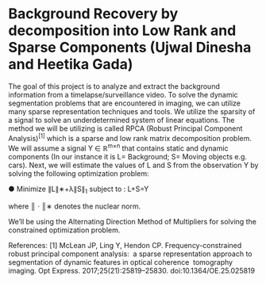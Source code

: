# Background Recovery by decomposition into Low Rank and Sparse Components (Ujwal Dinesha and Heetika Gada)

The goal of this project is to analyze and extract the background information from a timelapse/surveillance video. To solve the dynamic segmentation problems that are encountered in imaging, we can utilize many sparse representation techniques and tools. We utilize the sparsity of a signal to solve an underdetermined system of linear equations. The method we will be utilizing is called RPCA (Robust Principal Component Analysis)<sup>[1]</sup> which is a sparse and low rank matrix decomposition problem. We will assume a signal Y ∈ ℝ<sup>m×n</sup> that contains static and dynamic components (In our instance it is L= Background; S= Moving objects e.g. cars). Next, we will estimate the values of L and S from the observation Y by solving the following optimization problem: 

 ● Minimize ∥L∥∗+λ∥S∥<sub>1</sub>   subject to : L+S=Y  
 
where ║ · ║∗ denotes the nuclear norm. 
 
We’ll be using the Alternating Direction Method of Multipliers for solving the constrained optimization problem. 
 
 
References:  [1] McLean JP, Ling Y, Hendon CP. Frequency-constrained robust principal component analysis:  a sparse representation approach to segmentation of dynamic features in optical coherence  tomography imaging. ​Opt Express​. 2017;25(21):25819–25830. doi:10.1364/OE.25.025819 
